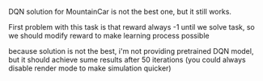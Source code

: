 DQN solution for MountainCar is not the best one, but it still works.

First problem with this task is that reward always -1 until we solve task, so 
we should modify reward to make learning process possible

because solution is not the best, i'm not providing pretrained DQN model, but it should achieve sume results after 50 iterations
(you could always disable render mode to make simulation quicker)
